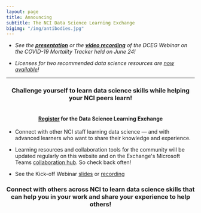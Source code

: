 ```yaml
---
layout: page
title: Announcing 
subtitle: The NCI Data Science Learning Exchange
bigimg: "/img/antibodies.jpg"
---
```


* *See the **[presentation](https://teams.microsoft.com/l/file/4B178D0C-17D2-41A2-8254-73261521D617?tenantId=14b77578-9773-42d5-8507-251ca2dc2b06&fileType=pdf&objectUrl=https%3A%2F%2Fnih.sharepoint.com%2Fsites%2FNCI-DataScienceLearningExchange%2FShared%20Documents%2FGeneral%2Fmortality%20tracker%20presentation%20June%2024%202020.pdf&baseUrl=https%3A%2F%2Fnih.sharepoint.com%2Fsites%2FNCI-DataScienceLearningExchange&serviceName=teams&threadId=19:82c18d91721048e7a69516e155ac554a@thread.skype&groupId=ac0387a5-f532-4379-a234-73eca4399e11)** or the **[video recording](https://www.youtube.com/watch?v=laLFScHd914&feature=youtu.be)** of the DCEG Webinar on the COVID-19 Mortality Tracker held on June 24!*

* *Licenses for two recommended data science resources are [now available](https://cbiit.github.io/p2p-datasci/licenses/)!*

---

<h3 align="center">Challenge yourself to learn data science skills while helping your NCI peers learn!</h3>
<h4 align="center"><br><a href="http://bit.ly/NCI_datascience_peer2peer">Register</a> for the Data Science Learning Exchange</h4>

* Connect with other NCI staff learning data science — and with advanced learners who want to share their knowledge and experience.

* Learning resources and collaboration tools for the community will be updated regularly on this website and on the Exchange's Microsoft Teams [collaboration hub](https://teams.microsoft.com/l/team/19%3a82c18d91721048e7a69516e155ac554a%40thread.skype/conversations?groupId=ac0387a5-f532-4379-a234-73eca4399e11&tenantId=14b77578-9773-42d5-8507-251ca2dc2b06).  So check back often!

* See the Kick-off Webinar [slides](https://cbiit.github.io/p2p-datasci/archive/kickoff-meeting.pdf) or [recording](https://cbiit.webex.com/cbiit/lsr.php?RCID=fbbfdd48b30353b99c9a757ff9a2d1d0)

<h3 align="center">Connect with others across NCI to learn data science skills that can help you in your work and share your experience to help others!</h3>
